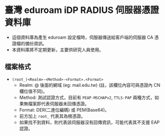 # 臺灣 eduroam iDP RADIUS 伺服器憑證資料庫
- 這個資料庫為產生 eduroam 設定檔時，伺服器傳送給客戶端的伺服器 CA 憑證檔的備份資訊。<br>
- 本資料庫將不定期更新，主要供研究人員使用。
<!--
如果有網管看到這邊，能的話確認一下貴校的 iDP 憑證狀態，憑證到期的記得續期，還在用 Example Certificate Authority 建議換掉。
如果不知道換哪家的，推薦可以換成 Let's Encrypt(免費，三個月效期) 或者 Buypass Go SSL(免費，六個月效期)，都可以用 Certbot 做 ACME 自動更新，讓你一輩子都不用為憑證續期發愁。
-->
## 檔案格式
- `(root_)<Realm>-<Method>-<Format>.<Format>`
    - Realm: @ 後面的網域 (eg: mail.edu.tw) (註，該欄位內容可與憑證內 CN 欄位值不同)。
    - Method: 測試認證方式，目前有 `PEAP-MSCHAPv2`, `TTLS-PAP` 兩種方式，如果無檔案即代表伺服器未回傳憑證。
    - Format: DER(二進位編碼) 或 PEM(Base64)。
    - 前方加上 `root_` 代表其為根憑證。
    - 如果找不到資料，則代表該伺服器沒有回傳資訊，可能代表其不支援 EAP 認證。
